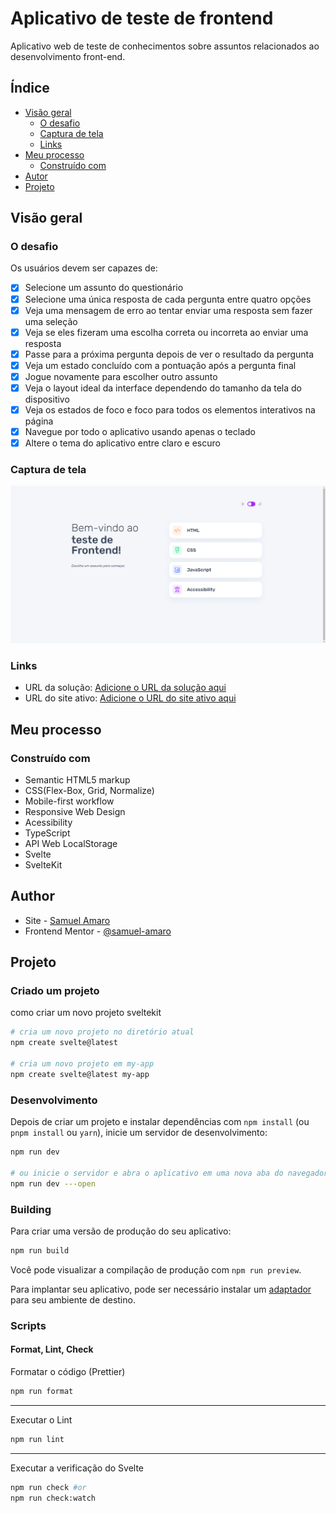 # Aplicativo de teste de frontend

Aplicativo web de teste de conhecimentos sobre assuntos relacionados ao desenvolvimento front-end.

## Índice

- [Visão geral](#visão-geral)
   - [O desafio](#o-desafio)
   - [Captura de tela](#captura-de-tela)
   - [Links](#links)
- [Meu processo](#meu-processo)
   - [Construído com](#construído-com)
- [Autor](#author)
- [Projeto](#projeto)


## Visão geral

### O desafio

Os usuários devem ser capazes de:

- [x] Selecione um assunto do questionário
- [x] Selecione uma única resposta de cada pergunta entre quatro opções
- [x] Veja uma mensagem de erro ao tentar enviar uma resposta sem fazer uma seleção
- [x] Veja se eles fizeram uma escolha correta ou incorreta ao enviar uma resposta
- [x] Passe para a próxima pergunta depois de ver o resultado da pergunta
- [x] Veja um estado concluído com a pontuação após a pergunta final
- [x] Jogue novamente para escolher outro assunto
- [x] Veja o layout ideal da interface dependendo do tamanho da tela do dispositivo
- [x] Veja os estados de foco e foco para todos os elementos interativos na página
- [x] Navegue por todo o aplicativo usando apenas o teclado
- [x] Altere o tema do aplicativo entre claro e escuro

### Captura de tela

![](./static/images/result-home.png)

### Links

- URL da solução: [Adicione o URL da solução aqui](https://your-solution-url.com)
- URL do site ativo: [Adicione o URL do site ativo aqui](https://your-live-site-url.com)

## Meu processo

### Construído com

- Semantic HTML5 markup
- CSS(Flex-Box, Grid, Normalize)
- Mobile-first workflow
- Responsive Web Design
- Acessibility
- TypeScript
- API Web LocalStorage
- Svelte
- SvelteKit

## Author

- Site - [Samuel Amaro](https://meu-portfolio-topaz-alpha.vercel.app/)
- Frontend Mentor - [@samuel-amaro](https://www.frontendmentor.io/profile/samuel-amaro)

## Projeto 

### Criado um projeto

como criar um novo projeto sveltekit

```bash
# cria um novo projeto no diretório atual
npm create svelte@latest

# cria um novo projeto em my-app
npm create svelte@latest my-app
```

### Desenvolvimento

Depois de criar um projeto e instalar dependências com `npm install` (ou `pnpm install` ou `yarn`), inicie um servidor de desenvolvimento:

```bash
npm run dev

# ou inicie o servidor e abra o aplicativo em uma nova aba do navegador
npm run dev ---open
```

### Building

Para criar uma versão de produção do seu aplicativo:

```bash
npm run build
```

Você pode visualizar a compilação de produção com `npm run preview`.

Para implantar seu aplicativo, pode ser necessário instalar um [adaptador](https://kit.svelte.dev/docs/adapters) para seu ambiente de destino.

### Scripts

#### Format, Lint, Check

Formatar o código (Prettier)

```bash
npm run format
```

---

Executar o Lint

```bash
npm run lint
```

---

Executar a verificação do Svelte

```bash
npm run check #or
npm run check:watch
```